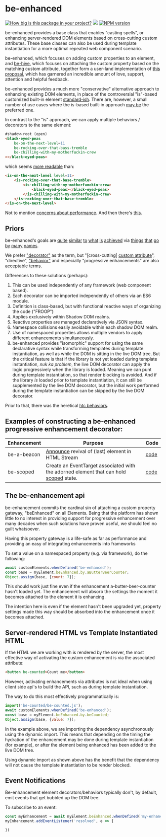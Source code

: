 # be-enhanced

[![How big is this package in your project?](https://img.shields.io/bundlephobia/minzip/be-enhanced?style=for-the-badge)](https://bundlephobia.com/result?p=be-enhanced)
<img src="http://img.badgesize.io/https://cdn.jsdelivr.net/npm/be-enhanced?compression=gzip">
[![NPM version](https://badge.fury.io/js/be-enhanced.png)](http://badge.fury.io/js/be-enhanced)


be-enhanced provides a base class that enables "casting spells", or enhancing server-rendered DOM elements based on cross-cutting custom attributes.  These base classes can also be used during template instantiation for a more optimal repeated web component scenario. 

be-enhanced, which focuses on adding custom properties to an element, and [be-hive](https://github.com/bahrus/be-hive), which focuses on attaching the custom property based on the matching custom attribute, together form a user-land implementation of [this proposal](https://github.com/WICG/webcomponents/issues/1000), which has garnered an incredible amount of love, support, attention and helpful feedback.

be-enhanced provides a much more "conservative" alternative approach to enhancing existing DOM elements, in place of the controversial "is"-based customized built-in element [standard-ish](https://bkardell.com/blog/TheWalrus.html).  There are, however, a small number of use cases where the is-based built-in approach [may be](https://github.com/WebKit/standards-positions/issues/97) the preferred one.

In contrast to the "is" approach, we can apply multiple behaviors / decorators to the same element:

```html
#shadow-root (open)
<black-eyed-peas 
    be-on-the-next-level=11
    be-rocking-over-that-bass-tremble
    be-chilling-with-my-motherfuckin-crew
></black-eyed-peas>
```

which seems [more readable](https://opensource.com/article/19/12/zen-python-flat-sparse#:~:text=If%20the%20Zen%20was%20designed%20to%20be%20a,obvious%20than%20in%20Python%27s%20strong%20insistence%20on%20indentation.) than:

```html
<is-on-the-next-level level=11>
    <is-rocking-over-that-base-tremble>
        <is-chilling-with-my-motherfunckin-crew>
            <black-eyed-peas></black-eyed-peas>
        </is-chilling-with-my-motherfuckin-crew>
    </is-rocking-over-that-base-tremble>
</is-on-the-next-level>
```

Not to mention [concerns about performance](https://sitebulb.com/hints/performance/avoid-excessive-dom-depth/).  And then there's [this](https://github.com/WICG/webcomponents/issues/809).

## Priors

be-enhanced's goals are [quite](https://github.com/lume/element-behaviors) [similar](https://knockoutjs.com/documentation/custom-bindings.html) [to](https://medium.com/@_edhuang/add-a-custom-attribute-to-an-ember-component-81f485f8d997) [what](https://twitter.com/biondifabio/status/1530474444266823682) [is](https://docs.astro.build/en/reference/directives-reference/#:~:text=Template%20directives%20are%20a%20special%20kind%20of%20HTML,life%20easier%20%28like%20using%20class%3Alist%20instead%20of%20class%29.) [achieved](https://alpinejs.dev/) via [things](https://htmx.org/docs/) [that](https://vuejs.org/v2/guide/custom-directive.html) [go](https://docs.angularjs.org/guide/directive) [by](https://dojotoolkit.org/reference-guide/1.10/quickstart/writingWidgets.html) [many](https://aurelia.io/docs/templating/custom-attributes#simple-custom-attribute) [names](https://svelte.dev/docs#template-syntax-element-directives).

We prefer ["decorator"](https://en.wikipedia.org/wiki/Decorator_pattern) as the term, but "[cross-cutting] [custom attribute](https://github.com/matthewp/custom-attributes)", "directive", ["behavior"](https://github.com/lume/element-behaviors) and especially "progressive enhancements" are also acceptable terms.

Differences to these solutions (perhaps):

1. This can be used independently of any framework (web component based).
2. Each decorator can be imported independently of others via an ES6 module.
3. Definition is class-based, but with functional reactive ways of organizing the code ("FROOP")
4. Applies exclusively within Shadow DOM realms.
5. Reactive properties are managed declaratively via JSON syntax.
6. Namespace collisions easily avoidable within each shadow DOM realm.
7. Use of namespaced properties allows multiple vendors to apply different enhancements simultaneously.
8. be-enhanced provides "isomorphic" support for using the same declarative syntax while transforming templates during template instantiation, as well as while the DOM is sitting in the live DOM tree.  But the critical feature is that if the library is not yet loaded during template instantiation, *nuk ka problem*, the live DOM decorator can apply the logic progressively when the library is loaded.  Meaning we can punt during template instantiation, so that render blocking is avoided.  And if the library *is* loaded prior to template instantiation, it can still be supplemented by the live DOM decorator, but the initial work performed during the template instantiation can be skipped by the live DOM decorator.

Prior to that, there was the heretical [htc behaviors](https://en.wikipedia.org/wiki/HTML_Components).

## Examples of constructing a be-enhanced progressive enhancement decorator:

| Enhancement         | Purpose                                                                                         | Code                     |
|---------------------|-------------------------------------------------------------------------------------------------|--------------------------|
| be-a-beacon         | [Announce](https://github.com/bahrus/be-a-beacon) revival of (last) element in HTML Stream      | [code](https://github.com/bahrus/be-a-beacon/blob/baseline/be-a-beacon.ts)                        |
| be-scoped           | Create an EventTarget associated with the adorned element that can hold [scoped](https://github.com/bahrus/be-scoped) state. | [code](https://github.com/bahrus/be-scoped/blob/baseline/be-scoped.ts)

## The be-enhancement api

be-enhancement commits the cardinal sin of attaching a custom property gateway, "beEnhanced" on all Elements.  Being that the platform has shown little to no interest in providing support for progressive enhancement over many decades when such solutions have proven useful, we should feel no guilt whatsoever.

Having this property gateway is a life-safe as far as performance and providing an easy of integrating enhancements into frameworks

To set a value on a namespaced property (e.g. via framework), do the following:

```JavaScript
await customElements.whenDefined('be-enhanced');
const base = myElement.beEnhanced.by.aButterBeerCounter;
Object.assign(base, {count: 7});
```

This should work just fine even if the enhancement a-butter-beer-counter hasn't loaded yet.  The enhancement will absorb the settings the moment it becomes attached to the element it is enhancing.

The intention here is even if the element hasn't been upgraded yet, property settings made this way should be absorbed into the enhancement once it becomes attached. 

## Server-rendered HTML vs Template Instantiated HTML

If the HTML we are working with is rendered by the server, the most effective way of activating the custom enhancement is via the associated attribute:

```html
<button be-counted>Count me</button>
```

However, activating enhancements via attributes is not ideal when using client side api's to build the API, such as during template instantiation.

The way to do this most effectively programmatically is:

```JavaScript
import('be-counted/be-counted.js');
await customElements.whenDefined('be-enhanced');
const base = myElement.beEnhanced.by.beCounted;
Object.assign(base, {value: 7});
```

In the example above, we are importing the dependency asynchronously using the dynamic import.  This means that depending on the timing the hydration of the enhancement may be done during template instantiation (for example), or after the element being enhanced has been added to the live DOM tree.

Using dynamic import as shown above has the benefit that the dependency will not cause the template instantiation to be render blocked.

## Event Notifications

Be-enhancement element decorators/behaviors typically don't, by default, emit events that get bubbled up the DOM tree.

To subscribe to an event:

```JavaScript
const myEnhancement = await myElement.beEnhanced.whenDefined('my-enhancement');
myEnhancement.addEventListener('resolved', e => {

})
```